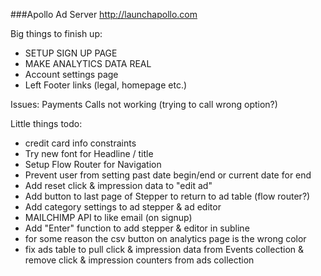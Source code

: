 ###Apollo Ad Server
http://launchapollo.com

Big things to finish up:
 - SETUP SIGN UP PAGE
 - MAKE ANALYTICS DATA REAL
 - Account settings page
 - Left Footer links (legal, homepage etc.)

 Issues:
 Payments Calls not working (trying to call wrong option?)

Little things todo:
 - credit card info constraints
 - Try new font for Headline / title
 - Setup Flow Router for Navigation
 - Prevent user from setting past date begin/end or current date for end
 - Add reset click & impression data to "edit ad"
 - Add button to last page of Stepper to return to ad table (flow router?)
 - Add category settings to ad stepper & ad editor
 - MAILCHIMP API to like email (on signup)
 - Add "Enter" function to add stepper & editor in subline
 - for some reason the csv button on analytics page is the wrong color
 - fix ads table to pull click & impression data from Events collection & remove click & impression counters from ads collection
